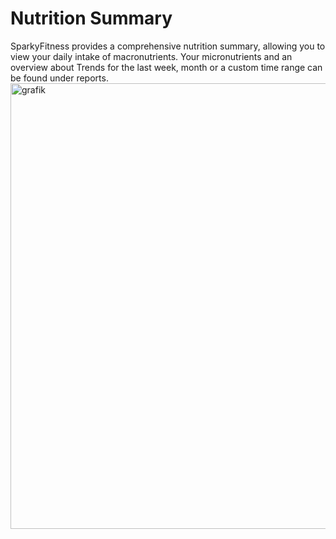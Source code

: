 # Nutrition Summary

SparkyFitness provides a comprehensive nutrition summary, allowing you to view your daily intake of macronutrients. Your micronutrients and an overview about Trends for the last week, month or a custom time range can be found under reports.
<img width="1361" height="713" alt="grafik" src="https://github.com/user-attachments/assets/336a7b8f-f7a3-4582-a1a7-0365eb3a1704" />
